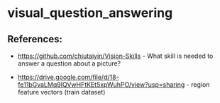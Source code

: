 # visual_question_answering

## References:

- https://github.com/chiutaiyin/Vision-Skills - What skill is needed to answer a question about a picture?

- https://drive.google.com/file/d/18-fe11bGvaLMq9IQVwHFtKEt5xpWuhPO/view?usp=sharing - region feature vectors (train dataset)
